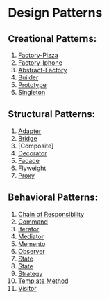 # Design Patterns

## Creational Patterns:
1. [Factory-Pizza](https://github.com/GJayme/design-patterns-factory) 
2. [Factory-Iphone](https://github.com/GJayme/factory-iphone)
3. [Abstract-Factory](https://github.com/GJayme/abstract-factory)
4. [Builder]()
5. [Prototype]()
6. [Singleton]()

## Structural Patterns:
1. [Adapter]()
2. [Bridge]()
3. [Composite]
4. [Decorator](https://github.com/GJayme/design-pattern-decorator) 
5. [Facade]()
6. [Flyweight]()
7. [Proxy]()

## Behavioral Patterns:
1. [Chain of Responsibility]()
2. [Command]()
3. [Iterator]()
4. [Mediator]()
5. [Memento]()
6. [Observer](https://github.com/GJayme/design-pattern-observer)
7. [State]()
8. [State]()
10. [Strategy](https://github.com/GJayme/design-pattern-strategy)
11. [Template Method]()
12. [Visitor]()
